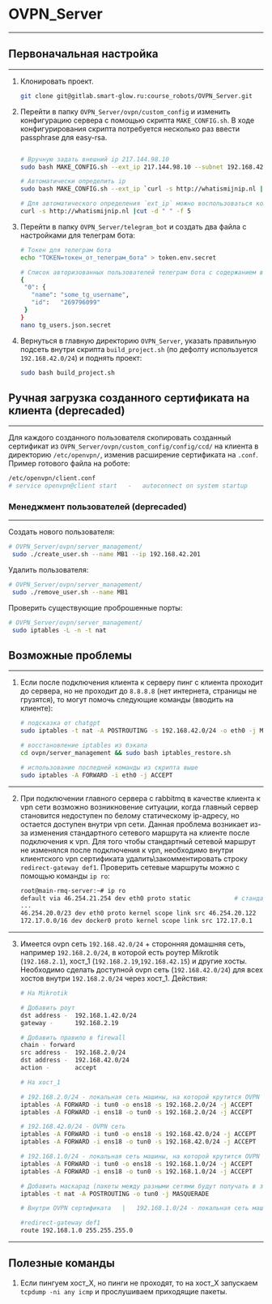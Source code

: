 # OVPN_Server
___

## Первоначальная настройка 
___

1. Клонировать проект.

   ```bash
   git clone git@gitlab.smart-glow.ru:course_robots/OVPN_Server.git
   ```

2. Перейти в папку `OVPN_Server/ovpn/custom_config` и изменить конфигурацию сервера
с помощью скрипта `MAKE_CONFIG.sh`. В ходе конфигурирования скрипта потребуется несколько 
раз ввести passphrase для easy-rsa.

   ```bash

   # Вручную задать внешний ip 217.144.98.10
   sudo bash MAKE_CONFIG.sh --ext_ip 217.144.98.10 --subnet 192.168.42.0 --mask 24

   # Автоматически определить ip
   sudo bash MAKE_CONFIG.sh --ext_ip `curl -s http://whatismijnip.nl |cut -d " " -f 5` --subnet 192.168.42.0 --mask 24
   
   # Для автоматического определения `ext_ip` можно воспользоваться командой:
   curl -s http://whatismijnip.nl |cut -d " " -f 5
   ```
   
3. Перейти в папку `OVPN_Server/telegram_bot` и создать два файла с настройками для 
телеграм бота:

   ```bash
   # Токен для телеграм бота
   echo "TOKEN=токен_от_телеграм_бота" > token.env.secret
   
   # Список авторизованных пользователей телеграм бота с содержанием вида: 
   {
    "0": {
      "name": "some_tg_username",
      "id":   "269796099"
    }
   }
   nano tg_users.json.secret   
   ```

4. Вернуться в главную директорию `OVPN_Server`, указать правильную подсеть 
внутри скрипта `build_project.sh` (по дефолту используется `192.168.42.0/24`) 
и поднять проект:

   ```bash
   sudo bash build_project.sh
   ```


## Ручная загрузка созданного сертификата на клиента (deprecaded)
___

Для каждого созданного пользователя скопировать созданный сертификат из `OVPN_Server/ovpn/custom_config/config/ccd/` на 
клиента в директорию `/etc/openvpn/`, изменив расширение сертификата на `.conf`. 
Пример готового файла на роботе:
    
   ```bash
   /etc/openvpn/client.conf
   # service openvpn@client start   -   autoconnect on system startup
   ```
       
    
### Менеджмент пользователей (deprecaded)
___

Создать нового пользователя:
    
   ```bash
   # OVPN_Server/ovpn/server_management/
    sudo ./create_user.sh --name MB1 --ip 192.168.42.201
   ```

Удалить пользователя:
    
   ```bash
   # OVPN_Server/ovpn/server_management/
    sudo ./remove_user.sh --name MB1
   ```

Проверить существующие проброшенные порты:
    
   ```bash
   # OVPN_Server/ovpn/server_management/
    sudo iptables -L -n -t nat
   ```


## Возможные проблемы
___

1. Если после подключения клиента к серверу пинг с клиента проходит 
до сервера, но не проходит до `8.8.8.8` (нет интернета, страницы не грузятся), 
то могут помочь следующие команды (вводить на клиенте):

   ```bash
   # подсказка от chatgpt
   sudo iptables -t nat -A POSTROUTING -s 192.168.42.0/24 -o eth0 -j MASQUERADE

   # восстановление iptables из бэкапа
   cd ovpn/server_management && sudo bash iptables_restore.sh

   # использование последней команды из скрипта выше
   sudo iptables -A FORWARD -i eth0 -j ACCEPT
   ```

___

2. При подключении главного сервера с rabbitmq в качестве клиента к vpn сети 
возможно возникновение ситуации, когда главный сервер становится недоступен по белому 
статическому ip-адресу, но остается доступен внутри vpn сети. Данная проблема возникает 
из-за изменения стандартного сетевого маршрута на клиенте после подключения к vpn. 
Для того чтобы стандартный сетевой маршрут не изменялся после подключения к vpn, 
необходимо внутри клиентского vpn сертификата удалить\закомментировать строку 
`redirect-gateway def1`.
Проверить сетевые маршруты можно с помощью команды `ip ro`:

   ```bash
   root@main-rmq-server:~# ip ro
   default via 46.254.21.254 dev eth0 proto static            # стандартный сетевой маршрут
   ...
   46.254.20.0/23 dev eth0 proto kernel scope link src 46.254.20.122
   172.17.0.0/16 dev docker0 proto kernel scope link src 172.17.0.1
   ```

___

3. Имеется ovpn сеть `192.168.42.0/24` + сторонняя домашняя сеть, например `192.168.2.0/24`, в которой есть роутер Mikrotik (`192.168.2.1`), 
хост_1 (`192.168.2.19`,`192.168.42.15`) и другие хосты. Необходимо сделать доступной ovpn сеть (`192.168.42.0/24`) для всех хостов 
внутри `192.168.2.0/24` через хост_1. Действия:

   ```bash
   # На Mikrotik 
   
   # Добавить роут
   dst address -  192.168.1.42.0/24
   gateway -      192.168.2.19
   
   # Добавить правило в firewall
   chain - forward
   src address -  192.168.2.0/24
   dst address -  192.168.42.0/24
   action -       accept
   ```

   ```bash
   # На хост_1 

   # 192.168.2.0/24 - локальная сеть машины, на которой крутится OVPN клиент
   iptables -A FORWARD -i tun0 -o ens18 -s 192.168.2.0/24 -j ACCEPT
   iptables -A FORWARD -i ens18 -o tun0 -s 192.168.2.0/24 -j ACCEPT

   # 192.168.42.0/24 - OVPN сеть
   iptables -A FORWARD -i tun0 -o ens18 -s 192.168.42.0/24 -j ACCEPT
   iptables -A FORWARD -i ens18 -o tun0 -s 192.168.42.0/24 -j ACCEPT

   # 192.168.1.0/24 - локальная сеть машины, на которой крутится OVPN сервер
   iptables -A FORWARD -i tun0 -o ens18 -s 192.168.1.0/24 -j ACCEPT
   iptables -A FORWARD -i ens18 -o tun0 -s 192.168.1.0/24 -j ACCEPT
   
   # Добавить маскарад (пакеты между разными сетями будут получать в заголовках адреса гейтвеев) 
   iptables -t nat -A POSTROUTING -o tun0 -j MASQUERADE
   ```
   

   ```bash
   # Внутри OVPN сертификата   |   192.168.1.0/24 - локальная сеть машины, на которой крутится OVPN сервер

   #redirect-gateway def1
   route 192.168.1.0 255.255.255.0
   ```

___
## Полезные команды

1. Если пингуем хост_Х, но пинги не проходят, то на хост_Х запускаем `tcpdump -ni any icmp` и прослушиваем приходящие пакеты. 
